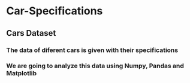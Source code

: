 # Car-Specifications 

## Cars Dataset
### The data of diferent cars is given with their specifications
### We are going to analyze this data using Numpy, Pandas and Matplotlib
